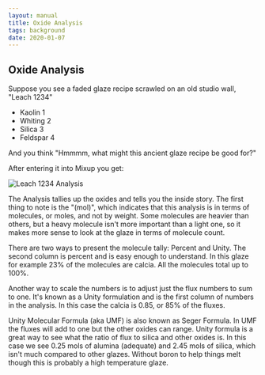 ```yaml
---
layout: manual
title: Oxide Analysis
tags: background
date: 2020-01-07
---
```

## Oxide Analysis

Suppose you see a faded glaze recipe scrawled on an old studio wall, "Leach 1234"

- Kaolin 1
- Whiting 2
- Silica 3
- Feldspar 4

And you think "Hmmmm, what might this ancient glaze recipe be good for?"

After entering it into Mixup you get:

![Leach 1234 Analysis](/images/Leach1.png)

The Analysis tallies up the oxides and tells you the inside story. 
The first thing to note is the "(mol)", which indicates that this
analysis is in terms of molecules, or moles, and not by weight. 
Some molecules are heavier than others, but a heavy molecule isn't
more important than a light one, so it makes more sense to
look at the glaze in terms of molecule count.

There are two ways to present the molecule tally: Percent and Unity.
The second column is percent and is easy enough to understand. 
In this glaze for example 23% of the molecules are calcia. 
All the molecules total up to 100%.

Another way to scale the numbers is to adjust just the flux numbers 
to sum to one. It's known as a Unity formulation and is 
the first column of numbers in the analysis. In this case the calcia is
0.85, or 85% of the fluxes. 

Unity Molecular Formula (aka UMF) is also known as Seger Formula. 
In UMF the fluxes will add to one but the other oxides can range. 
Unity formula is a great way to see what the ratio of flux to 
silica and other oxides is. In this case we see 0.25 mols of alumina
(adequate) and 2.45 mols of silica, which isn't much compared to other glazes.
Without boron to help things melt though this is probably a high temperature glaze. 
